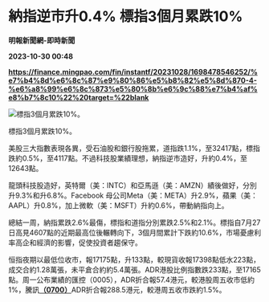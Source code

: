 # 納指逆市升0.4% 標指3個月累跌10%
**明報新聞網-即時新聞**

**2023-10-30 00:48**

**https://finance.mingpao.com/fin/instantf/20231028/1698478546252/%e7%b4%8d%e6%8c%87%e9%80%86%e5%b8%82%e5%8d%870-4-%e6%a8%99%e6%8c%873%e5%80%8b%e6%9c%88%e7%b4%af%e8%b7%8c10%22%20target=%22blank**

![標指3個月累跌10%。](https://fs.mingpao.com/fin/20231028/s00010/940b62edf15a3cac0b6cf31935c9126a.png)

標指3個月累跌10%。

美股三大指數表現各異，受石油股和銀行股拖累，道指跌1.1%，至32417點，標指跌約0.5%，至4117點。不過科技股業績理想，納指逆市造好，升約0.4%，至12643點。

龍頭科技股造好，英特爾（美：INTC）和亞馬遜（美：AMZN）績後做好，分別升9.3%和升6.8%。Facebook 母公司Meta（美：META）升2.9%，蘋果（美：AAPL）升0.8%，加上微軟（美：MSFT）升約0.6%，帶動納指向上。

總結一周，納指累跌2.6%最傷，標指和道指分別累跌2.5%和2.1%。標指自7月27日高見4607點的近期最高位後輾轉向下，3個月間累計下跌約10.6%，市場憂慮利率高企和經濟的影響，促使投資者趨保守。

恒指夜期以最低位收市，報17175點，升133點，較現貨收報17398點低水223點，成交合約1.28萬張，未平倉合約約5.4萬張。ADR港股比例指數跌233點，至17165點。周一公布業績的匯控（0005），ADR折合報57.4港元，較港股周五收市低約1%，騰訊[**（0700）**](https://finance.mingpao.com/fin/instantf/20231028/1698478546252/stock1.php?code=0700)ADR折合報288.5港元，較港周五收市跌約1.5%。